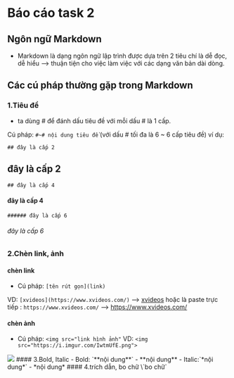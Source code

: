 # Báo cáo task 2
## Ngôn ngữ Markdown
+ Markdown là dạng ngôn ngữ lập trình được dựa trên 2 tiêu chí là dễ đọc, dễ hiểu
--> thuận tiện cho việc làm việc với các dạng văn bản dài dòng.

## Các cú pháp thường gặp trong Markdown

### 1.Tiêu đề
- ta dùng # để đánh dấu tiêu đề với mỗi dấu # là 1 cấp.

Cú pháp: `#~# nội dung tiêu đề` (với dấu # tối đa là 6 ~ 6 cấp tiêu đề)
ví dụ:

`## đây là cấp 2`
## đây là cấp 2
`## đây là cấp 4`
#### đây là cấp 4
`###### đây là cấp 6`
###### đây là cấp 6
### 2.Chèn link, ảnh
#### chèn link
- Cú pháp: `[tên rút gọn](link)`

VD: `[xvideos](https://www.xvideos.com/)`
--> [xvideos](https://www.xvideos.com/)
hoặc là paste trực tiếp : 
`https://www.xvideos.com/`
--> https://www.xvideos.com/
#### chèn ảnh
- Cú pháp: `<img src="link hình ảnh"`
VD: `<img src="https://i.imgur.com/IwtmUfE.png">`
<img src="https://i.imgur.com/IwtmUfE.png">
#### 3.Bold, Italic
- Bold: `**nội dung**`
-	**nội dung**
- Italic:`*nội dung*`
-	*nội dung*
#### 4.trích dẫn, bo chữ
\`bo chữ`

